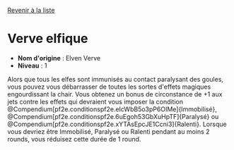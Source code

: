 [Revenir à la liste](..)

# Verve elfique

 * **Nom d'origine** : Elven Verve
 * **Niveau** : 1


<p><span id="ctl00_MainContent_DetailedOutput">Alors que tous les elfes sont immunisés au contact paralysant des goules, vous pouvez vous débarrasser de toutes les sortes d'effets magiques engourdissant la chair. Vous obtenez un bonus de circonstance de +1 aux jets contre les effets qui devraient vous imposer la condition @Compendium[pf2e.conditionspf2e.eIcWbB5o3pP6OIMe]{Immobilisé}, @Compendium[pf2e.conditionspf2e.6uEgoh53GbXuHpTF]{Paralysé} ou @Compendium[pf2e.conditionspf2e.xYTAsEpcJE1Ccni3]{Ralenti}. Lorsque vous devriez être Immobilisé, Paralysé ou Ralenti pendant au moins 2 rounds, vous réduisez cette durée de 1 round.&nbsp;</span></p>